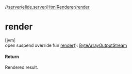 //[server](../../../index.md)/[elide.server](../index.md)/[HtmlRenderer](index.md)/[render](render.md)

# render

[jvm]\
open suspend override fun [render](render.md)(): [ByteArrayOutputStream](https://docs.oracle.com/javase/8/docs/api/java/io/ByteArrayOutputStream.html)

#### Return

Rendered result.
